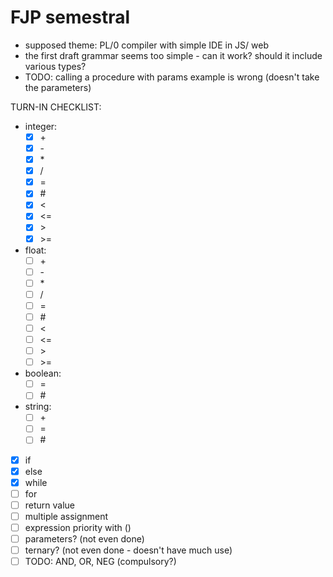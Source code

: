 # FJP semestral
- supposed theme: PL/0 compiler with simple IDE in JS/ web
- the first draft grammar seems too simple - can it work? should it include various types?
- TODO: calling a procedure with params example is wrong (doesn't take the parameters)

TURN-IN CHECKLIST:
- integer:
    - [x] \+
    - [x] \-
    - [x] \*
    - [x] /
    - [x] =
    - [x] \#
    - [x] <
    - [x] <=
    - [x] \>
    - [x] \>=
- float:
    - [ ] \+
    - [ ] \-
    - [ ] \*
    - [ ] /
    - [ ] =
    - [ ] \#
    - [ ] <
    - [ ] <=
    - [ ] \>
    - [ ] \>=
- boolean:
    - [ ] =
    - [ ] \#
- string:
    - [ ] \+
    - [ ] =
    - [ ] \#
- [x] if
- [x] else
- [x] while
- [ ] for
- [ ] return value
- [ ] multiple assignment
- [ ] expression priority with ()
- [ ] parameters? (not even done)
- [ ] ternary? (not even done - doesn't have much use)
- [ ] TODO: AND, OR, NEG (compulsory?)